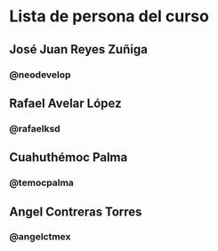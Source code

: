 # Lista de persona del curso

## José Juan Reyes Zuñiga
### @neodevelop

## Rafael Avelar López
### @rafaelksd
## Cuahuthémoc Palma
### @temocpalma
## Angel Contreras Torres
### @angelctmex
